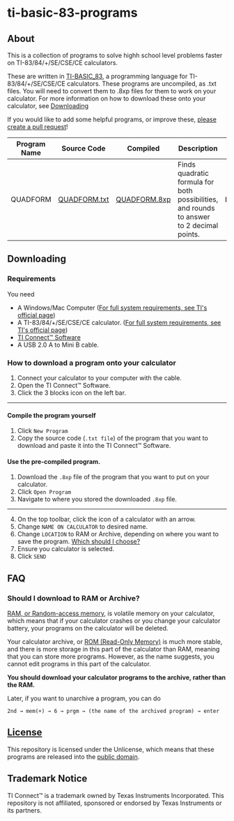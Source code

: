 # ti-basic-83-programs

## About

This is a collection of programs to solve highh school level problems faster on TI-83/84/+/SE/CSE/CE calculators.

These are written in [TI-BASIC_83](https://en.wikipedia.org/wiki/TI-BASIC_83), a programming language for TI-83/84/+/SE/CSE/CE calculators. These programs are uncompiled, as .txt files. You will need to convert them to .8xp files for them to work on your calculator. For more information on how to download these onto your calculator, see [Downloading](##Downloading)

If you would like to add some helpful programs, or improve these, [please create a pull request]([https://help.github.com/en/github/collaborating-with-issues-and-pull-requests/creating-a-pull-request](https://help.github.com/en/github/collaborating-with-issues-and-pull-requests/creating-a-pull-request))!

| Program Name | Source Code | Compiled | Description | Equation | Configuration |
| --- | --- | --- | --- | --- | --- |
| QUADFORM     | [QUADFORM.txt](QUADFORM/QUADFORM.txt) | [QUADFORM.8xp](QUADFORM/QUADFORM.8xp) | Finds quadratic formula for both possibilities, and rounds to answer to 2 decimal points. | b±√((b²-4ac)÷(2a)) | `mode → NUMBER TYPE → a+bi`

## Downloading

### Requirements

You need

* A Windows/Mac Computer ([For full system requirements, see TI's official page](https://education.ti.com/en/products/computer-software/ti-connect-sw#lightbox=ti-connect-ce-get-the-right-version))
* A TI-83/84/+/SE/CSE/CE calculator. ([For full system requirements, see TI's official page](https://education.ti.com/en/products/computer-software/ti-connect-sw#lightbox=ti-connect-ce-get-the-right-version))
* [TI Connect™ Software](https://education.ti.com/en/products/computer-software/ti-connect-sw)
* A USB 2.0 A to Mini B cable.

### How to download a program onto your calculator

1. Connect your calculator to your computer with the cable.
2. Open the TI Connect™ Software.
3. Click the 3 blocks icon on the left bar.

---

#### Compile the program yourself

1. Click `New Program`
2. Copy the source code (`.txt file`) of the program that you want to download and paste it into the TI Connect™ Software.

#### Use the pre-compiled program.

1. Download the `.8xp` file of the program that you want to put on your calculator.
2. Click `Open Program`
3. Navigate to where you stored the downloaded `.8xp` file.

---

4. On the top toolbar, click the icon of a calculator with an arrow.
5. Change `NAME ON CALCULATOR` to desired name.
6. Change `LOCATION` to RAM or Archive, depending on where you want to save the program. [Which should I choose?](####Should-I-download-to-RAM-or-Archive?)
7. Ensure you calculator is selected.
8. Click `SEND`

## FAQ

### Should I download to RAM or Archive?

[RAM, or Random-access memory](https://en.wikipedia.org/wiki/Random-access_memory), is volatile memory on your calculator, which means that if your calculator crashes or you change your calculator battery, your programs on the calculator will be deleted.

Your calculator archive, or [ROM (Read-Only Memory)](https://en.wikipedia.org/wiki/Read-only_memory) is much more stable, and there is more storage in this part of the calculator than RAM, meaning that you can store more programs. However, as the name suggests, you cannot edit programs in this part of the calculator.

**You should download your calculator programs to the archive, rather than the RAM.**

Later, if you want to unarchive a program, you can do

`2nd → mem(+) → 6 → prgm → (the name of the archived program) → enter`

## [License](LICENSE)

This repository is licensed under the Unlicense, which means that these programs are released into the [public domain](https://en.wikipedia.org/wiki/Public_domain).

## Trademark Notice
TI Connect™ is a trademark owned by Texas Instruments Incorporated. This repository is not affiliated, sponsored or endorsed by Texas Instruments or its partners. 
